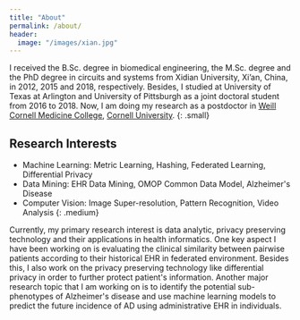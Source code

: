 ```yaml
---
title: "About"
permalink: /about/
header:
  image: "/images/xian.jpg"
---
```


I received the B.Sc. degree in biomedical engineering, the M.Sc. degree and the PhD degree in circuits and
systems from Xidian University, Xi’an, China, in 2012, 2015 and 2018, respectively. 
Besides, I studied at University of Texas at Arlington and University of Pittsburgh as a joint doctoral student from 2016 to 2018. Now, I am doing my research as a postdoctor in [Weill Cornell Medicine College](https://weill.cornell.edu/), [Cornell University](https://www.cornell.edu/).
{: .small}

## Research Interests

* Machine Learning: Metric Learning, Hashing, Federated Learning, Differential Privacy
* Data Mining: EHR Data Mining, OMOP Common Data Model, Alzheimer's Disease
* Computer Vision: Image Super-resolution, Pattern Recognition, Video Analysis
{: .medium}

Currently, my primary research interest is data analytic, privacy preserving technology and their applications in health informatics. One key aspect I have been working on is evaluating the clinical similarity between pairwise patients according to their historical EHR in federated environment. Besides this, I also work on the privacy preserving technology like differential privacy in order to further protect patient's information. Another major research topic that I am working on is to identify the potential sub-phenotypes of Alzheimer's disease and use machine learning models to predict the future incidence of AD using administrative EHR in individuals.
